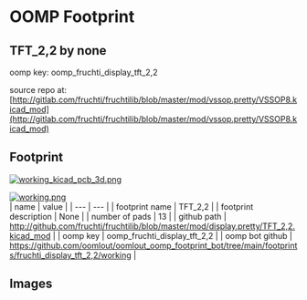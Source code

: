 # OOMP Footprint  
## TFT_2,2  by none  
  
oomp key: oomp_fruchti_display_tft_2,2  
  
source repo at: [http://gitlab.com/fruchti/fruchtilib/blob/master/mod/vssop.pretty/VSSOP8.kicad_mod](http://gitlab.com/fruchti/fruchtilib/blob/master/mod/vssop.pretty/VSSOP8.kicad_mod)  
## Footprint  
  
[![working_kicad_pcb_3d.png](working_kicad_pcb_3d_600.png)](working_kicad_pcb_3d.png)  
  
[![working.png](working_600.png)](working.png)  
| name | value | 
| --- | --- | 
| footprint name | TFT_2,2 | 
| footprint description | None | 
| number of pads | 13 | 
| github path | http://github.com/fruchti/fruchtilib/blob/master/mod/display.pretty/TFT_2,2.kicad_mod | 
| oomp key | oomp_fruchti_display_tft_2,2 | 
| oomp bot github | https://github.com/oomlout/oomlout_oomp_footprint_bot/tree/main/footprints/fruchti_display_tft_2,2/working | 
## Images  
